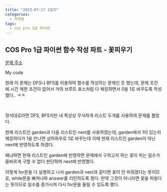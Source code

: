 ```yaml
---
title: "2023-07-17 1일차"
categories:
  - 자격증
tags:
  - cos pro 1급 파이썬
---
```

<h2>COS Pro 1급 파이썬 함수 작성 파트 - 꽃피우기</h2>
<a href="https://school.programmers.co.kr/learn/courses/11133/lessons/71165">문제 주소</a>

<p>My code</p>
<script src="https://gist.github.com/harimyong/dfc223160fedb336174c31185fdcd0b3.js"></script>

<p>원래 이 문제는 DFS나 BFS를 이용하여 함수를 작성하는 문제인 듯 했는데, 문제 조건에 시간 제한 조건이 없어서 거의 브루트 포스처럼 다 체킹하면서 0을 1로 바꾸도록 작성했다.. ㅋㅋ</p>
<br>
<p>정석대로라면 DFS, BFS지만 내 특성상 무식하게 리스트 두개를 사용하여 문제를 풀었다.</p>
<p>현재 리스트인 garden과 다음 리스트인 next를 사용하였는데, garden에서 1이 있는지 체킹하다가 1을 만나면 상하좌우로 1로 바꾸는데 이때 현재 리스트인 garden이 아닌 next에 반영하도록 하였다.</p>
<p>왜냐하면 현재 리스트인 garden에 반영하면 문제에서 구하고자 하는 꽃이 피는 일수가 올바르게 구할 수 없다 판단하여 next에 반영했다.</p>
<p>이렇게 for문을 다 실행하고 나서 garden과 next과 같다면 꽃이 안 피워졌다는 뜻이므로, while문을 빠져나와 answer를 리턴하도록 했다. 만약 그것이 아니라면 꽃을 피웠다는 뜻이므로 일수를 증가시켜 다시 for문을 돌릴 수 있도록 했다.</p>



